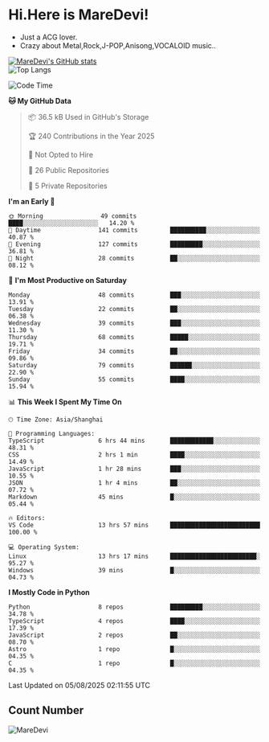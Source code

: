 # Hi.Here is MareDevi!

- Just a ACG lover.
- Crazy about Metal,Rock,J-POP,Anisong,VOCALOID music..

[![MareDevi's GitHub stats](https://github-readme-stats.vercel.app/api?username=MareDevi&show_icons=true&theme=algolia)](https://github.com/anuraghazra/github-readme-stats)  
![Top Langs](https://github-readme-stats.vercel.app/api/top-langs/?username=MareDevi&layout=compact&theme=algolia)

<!--START_SECTION:waka-->
![Code Time](http://img.shields.io/badge/Code%20Time-305%20hrs%2031%20mins-blue)

**🐱 My GitHub Data** 

> 📦 36.5 kB Used in GitHub's Storage 
 > 
> 🏆 240 Contributions in the Year 2025
 > 
> 🚫 Not Opted to Hire
 > 
> 📜 26 Public Repositories 
 > 
> 🔑 5 Private Repositories 
 > 
**I'm an Early 🐤** 

```text
🌞 Morning                49 commits          ████░░░░░░░░░░░░░░░░░░░░░   14.20 % 
🌆 Daytime                141 commits         ██████████░░░░░░░░░░░░░░░   40.87 % 
🌃 Evening                127 commits         █████████░░░░░░░░░░░░░░░░   36.81 % 
🌙 Night                  28 commits          ██░░░░░░░░░░░░░░░░░░░░░░░   08.12 % 
```
📅 **I'm Most Productive on Saturday** 

```text
Monday                   48 commits          ███░░░░░░░░░░░░░░░░░░░░░░   13.91 % 
Tuesday                  22 commits          ██░░░░░░░░░░░░░░░░░░░░░░░   06.38 % 
Wednesday                39 commits          ███░░░░░░░░░░░░░░░░░░░░░░   11.30 % 
Thursday                 68 commits          █████░░░░░░░░░░░░░░░░░░░░   19.71 % 
Friday                   34 commits          ██░░░░░░░░░░░░░░░░░░░░░░░   09.86 % 
Saturday                 79 commits          ██████░░░░░░░░░░░░░░░░░░░   22.90 % 
Sunday                   55 commits          ████░░░░░░░░░░░░░░░░░░░░░   15.94 % 
```


📊 **This Week I Spent My Time On** 

```text
🕑︎ Time Zone: Asia/Shanghai

💬 Programming Languages: 
TypeScript               6 hrs 44 mins       ████████████░░░░░░░░░░░░░   48.31 % 
CSS                      2 hrs 1 min         ████░░░░░░░░░░░░░░░░░░░░░   14.49 % 
JavaScript               1 hr 28 mins        ███░░░░░░░░░░░░░░░░░░░░░░   10.55 % 
JSON                     1 hr 4 mins         ██░░░░░░░░░░░░░░░░░░░░░░░   07.72 % 
Markdown                 45 mins             █░░░░░░░░░░░░░░░░░░░░░░░░   05.44 % 

🔥 Editors: 
VS Code                  13 hrs 57 mins      █████████████████████████   100.00 % 

💻 Operating System: 
Linux                    13 hrs 17 mins      ████████████████████████░   95.27 % 
Windows                  39 mins             █░░░░░░░░░░░░░░░░░░░░░░░░   04.73 % 
```

**I Mostly Code in Python** 

```text
Python                   8 repos             █████████░░░░░░░░░░░░░░░░   34.78 % 
TypeScript               4 repos             ████░░░░░░░░░░░░░░░░░░░░░   17.39 % 
JavaScript               2 repos             ██░░░░░░░░░░░░░░░░░░░░░░░   08.70 % 
Astro                    1 repo              █░░░░░░░░░░░░░░░░░░░░░░░░   04.35 % 
C                        1 repo              █░░░░░░░░░░░░░░░░░░░░░░░░   04.35 % 
```




 Last Updated on 05/08/2025 02:11:55 UTC
<!--END_SECTION:waka-->

## Count Number
![MareDevi](https://count.getloli.com/get/@maredevi?theme=moebooru-h)  

<!---
MareDevi/MareDevi is a ✨ special ✨ repository because its `README.md` (this file) appears on your GitHub profile.
You can click the Preview link to take a look at your changes.
--->
